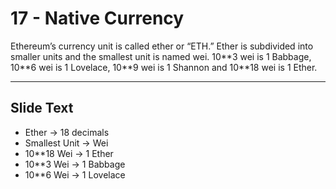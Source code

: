 # 17 - Native Currency

Ethereum’s currency unit is called ether or “ETH.” Ether is subdivided into smaller units and the smallest unit is named wei. 10\*\*3 wei is 1 Babbage, 10\*\*6 wei is 1 Lovelace, 10\*\*9 wei is 1 Shannon and 10**18 wei is 1 Ether.

---
## Slide Text
- Ether -> 18 decimals
- Smallest Unit -> Wei 
- 10\*\*18 Wei -> 1 Ether
- 10\*\*3 Wei -> 1 Babbage
- 10\*\*6 Wei -> 1 Lovelace